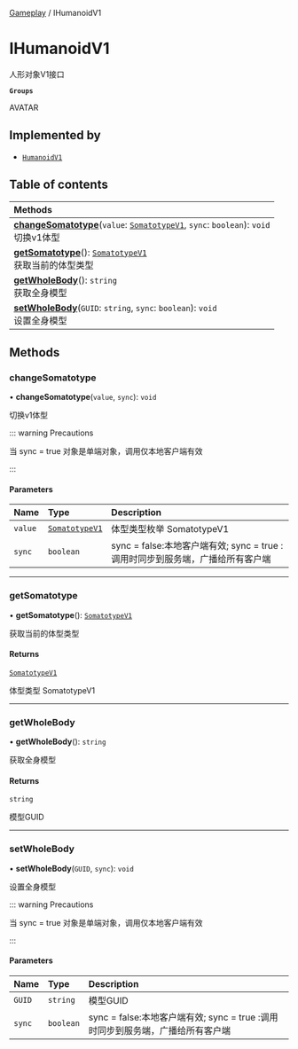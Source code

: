 [Gameplay](../modules/Gameplay.Gameplay.md) / IHumanoidV1

# IHumanoidV1 <Badge type="tip" text="Interface" /> <Score text="IHumanoidV1" />

人形对象V1接口

**`Groups`**

AVATAR

## Implemented by

- [`HumanoidV1`](../classes/Gameplay.HumanoidV1.md)

## Table of contents

| Methods |
| :-----|
| **[changeSomatotype](Gameplay.IHumanoidV1.md#changesomatotype)**(`value`: [`SomatotypeV1`](../enums/Gameplay.SomatotypeV1.md), `sync`: `boolean`): `void` <br> 切换v1体型|
| **[getSomatotype](Gameplay.IHumanoidV1.md#getsomatotype)**(): [`SomatotypeV1`](../enums/Gameplay.SomatotypeV1.md) <br> 获取当前的体型类型|
| **[getWholeBody](Gameplay.IHumanoidV1.md#getwholebody)**(): `string` <br> 获取全身模型|
| **[setWholeBody](Gameplay.IHumanoidV1.md#setwholebody)**(`GUID`: `string`, `sync`: `boolean`): `void` <br> 设置全身模型|

## Methods

### changeSomatotype <Score text="changeSomatotype" /> 

• **changeSomatotype**(`value`, `sync`): `void` 

切换v1体型

::: warning Precautions

当 sync = true 对象是单端对象，调用仅本地客户端有效

:::


#### Parameters

| Name | Type | Description |
| :------ | :------ | :------ |
| `value` | [`SomatotypeV1`](../enums/Gameplay.SomatotypeV1.md) |  体型类型枚举 SomatotypeV1 |
| `sync` | `boolean` | sync = false:本地客户端有效; sync = true :调用时同步到服务端，广播给所有客户端 |


___

### getSomatotype <Score text="getSomatotype" /> 

• **getSomatotype**(): [`SomatotypeV1`](../enums/Gameplay.SomatotypeV1.md) 

获取当前的体型类型


#### Returns

[`SomatotypeV1`](../enums/Gameplay.SomatotypeV1.md)

体型类型 SomatotypeV1

___

### getWholeBody <Score text="getWholeBody" /> 

• **getWholeBody**(): `string` 

获取全身模型


#### Returns

`string`

模型GUID

___

### setWholeBody <Score text="setWholeBody" /> 

• **setWholeBody**(`GUID`, `sync`): `void` 

设置全身模型

::: warning Precautions

当 sync = true 对象是单端对象，调用仅本地客户端有效

:::


#### Parameters

| Name | Type | Description |
| :------ | :------ | :------ |
| `GUID` | `string` | 模型GUID |
| `sync` | `boolean` | sync = false:本地客户端有效; sync = true :调用时同步到服务端，广播给所有客户端 |

